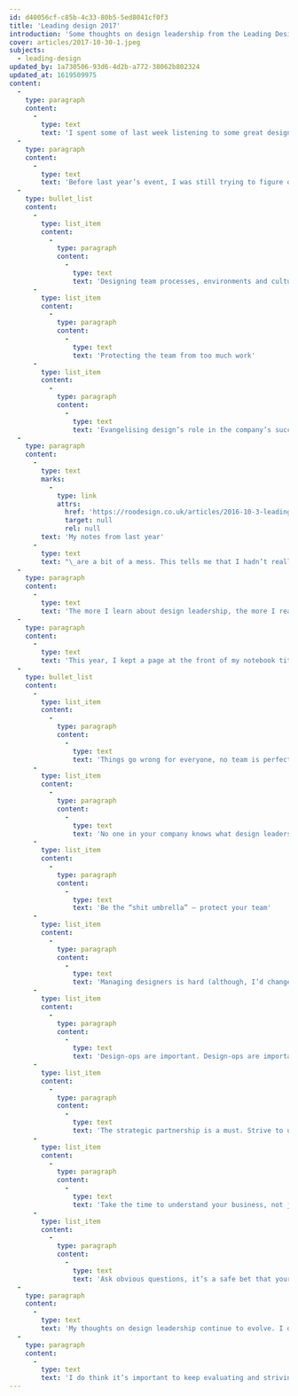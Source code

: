 ```yaml
---
id: d40056cf-c85b-4c33-80b5-5ed8041cf0f3
title: 'Leading design 2017'
introduction: 'Some thoughts on design leadership from the Leading Design conference'
cover: articles/2017-10-30-1.jpeg
subjects:
  - leading-design
updated_by: 1a730506-93d6-4d2b-a772-38062b802324
updated_at: 1619509975
content:
  -
    type: paragraph
    content:
      -
        type: text
        text: 'I spent some of last week listening to some great design leaders share their thoughts at Leading Design 2017. Hosted by the fine folks from Clearleft the event is now in its second year.'
  -
    type: paragraph
    content:
      -
        type: text
        text: 'Before last year’s event, I was still trying to figure out what my job was, let alone how to do it well. I think my biggest fear when I took the position was that I would no longer have much to offer. Increasingly I’d be taking on less and less of the day-to-day work, and without producing designs or churning out HTML what was I? Last year’s conference helped me to figure out at least some of what I should be doing with my days:'
  -
    type: bullet_list
    content:
      -
        type: list_item
        content:
          -
            type: paragraph
            content:
              -
                type: text
                text: 'Designing team processes, environments and culture'
      -
        type: list_item
        content:
          -
            type: paragraph
            content:
              -
                type: text
                text: 'Protecting the team from too much work'
      -
        type: list_item
        content:
          -
            type: paragraph
            content:
              -
                type: text
                text: 'Evangelising design’s role in the company’s success'
  -
    type: paragraph
    content:
      -
        type: text
        marks:
          -
            type: link
            attrs:
              href: 'https://roodesign.co.uk/articles/2016-10-3-leading-design-2016/'
              target: null
              rel: null
        text: 'My notes from last year'
      -
        type: text
        text: "\_are a bit of a mess. This tells me that I hadn’t really fully understood what any of these new responsibilities were. In fact, its taken the last year for me to get a handle on what any of these mean for my working life. Was I doing a shitty job in the meantime? No, well, I certainly don’t think so. I just hadn’t fully appreciated that I’d taken the step out of a production role and into a leadership role and that I was completely unprepared for what that meant."
  -
    type: paragraph
    content:
      -
        type: text
        text: 'The more I learn about design leadership, the more I realise that in most of the challenges you face every day, you can usually ditch the word design. Leadership is its own thing, a skill you have to be taught and then refine over time. Just because you can design doesn’t automatically mean you can lead a team of designers. Not something I was quick to pick up on. My advice for new design leaders is to realise that you’re unprepared for this new challenge and to cut yourself some slack when things inevitably go wrong. And spend time learning about leadership from whatever source you can. Other leaders in your organisation are an absolute gold mine.'
  -
    type: paragraph
    content:
      -
        type: text
        text: 'This year, I kept a page at the front of my notebook titled “Overall thoughts” and whenever I heard common themes that struck a chord, I wrote them down:'
  -
    type: bullet_list
    content:
      -
        type: list_item
        content:
          -
            type: paragraph
            content:
              -
                type: text
                text: 'Things go wrong for everyone, no team is perfect, not even those with 100s of designs and huge budgets'
      -
        type: list_item
        content:
          -
            type: paragraph
            content:
              -
                type: text
                text: 'No one in your company knows what design leadership is. Spend more time with other design leaders'
      -
        type: list_item
        content:
          -
            type: paragraph
            content:
              -
                type: text
                text: 'Be the “shit umbrella” — protect your team'
      -
        type: list_item
        content:
          -
            type: paragraph
            content:
              -
                type: text
                text: 'Managing designers is hard (although, I’d change this to managing people is hard)'
      -
        type: list_item
        content:
          -
            type: paragraph
            content:
              -
                type: text
                text: 'Design-ops are important. Design-ops are important. Design-ops are important.'
      -
        type: list_item
        content:
          -
            type: paragraph
            content:
              -
                type: text
                text: 'The strategic partnership is a must. Strive to understand how you can help others in your company solve problems by understanding their point of view'
      -
        type: list_item
        content:
          -
            type: paragraph
            content:
              -
                type: text
                text: 'Take the time to understand your business, not just the role of design within it'
      -
        type: list_item
        content:
          -
            type: paragraph
            content:
              -
                type: text
                text: 'Ask obvious questions, it’s a safe bet that your not the only one who doesn’t understand'
  -
    type: paragraph
    content:
      -
        type: text
        text: 'My thoughts on design leadership continue to evolve. I don’t think I’ll ever get to a point where I can write a comprehensive list of what makes a good Head of Design. Like anything, you get better at it over time. There’s always more to be learned, and always some way to be better at your job.'
  -
    type: paragraph
    content:
      -
        type: text
        text: 'I do think it’s important to keep evaluating and striving to be better. And, of course, events like Leading Design give you time to step back from the coalface and formulate your thoughts.'
---
```


